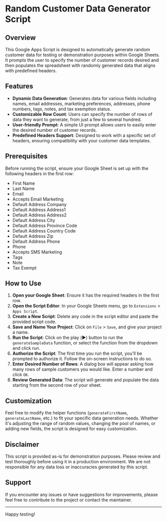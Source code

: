 # Random Customer Data Generator Script

## Overview

This Google Apps Script is designed to automatically generate random customer data for testing or demonstration purposes within Google Sheets. It prompts the user to specify the number of customer records desired and then populates the spreadsheet with randomly generated data that aligns with predefined headers.

## Features

- **Dynamic Data Generation**: Generates data for various fields including names, email addresses, marketing preferences, addresses, phone numbers, tags, notes, and tax exemption status.
- **Customizable Row Count**: Users can specify the number of rows of data they want to generate, from just a few to several hundred.
- **User-friendly Prompt**: A simple UI prompt allows users to easily enter the desired number of customer records.
- **Predefined Headers Support**: Designed to work with a specific set of headers, ensuring compatibility with your customer data templates.

## Prerequisites

Before running the script, ensure your Google Sheet is set up with the following headers in the first row:

- First Name
- Last Name
- Email
- Accepts Email Marketing
- Default Address Company
- Default Address Address1
- Default Address Address2
- Default Address City
- Default Address Province Code
- Default Address Country Code
- Default Address Zip
- Default Address Phone
- Phone
- Accepts SMS Marketing
- Tags
- Note
- Tax Exempt

## How to Use

1. **Open your Google Sheet**: Ensure it has the required headers in the first row.
2. **Open the Script Editor**: In your Google Sheets menu, go to `Extensions` > `Apps Script`.
3. **Create a New Script**: Delete any code in the script editor and paste the provided script code.
4. **Save and Name Your Project**: Click on `File` > `Save`, and give your project a name.
5. **Run the Script**: Click on the play (▶️) button to run the `generateSampleData` function, or select the function from the dropdown and click run.
6. **Authorize the Script**: The first time you run the script, you'll be prompted to authorize it. Follow the on-screen instructions to do so.
7. **Enter Desired Number of Rows**: A dialog box will appear asking how many rows of sample customers you would like. Enter a number and click `OK`.
8. **Review Generated Data**: The script will generate and populate the data starting from the second row of your sheet.

## Customization

Feel free to modify the helper functions (`generateFirstName`, `generateLastName`, etc.) to fit your specific data generation needs. Whether it's adjusting the range of random values, changing the pool of names, or adding new fields, the script is designed for easy customization.

## Disclaimer

This script is provided as-is for demonstration purposes. Please review and test thoroughly before using it in a production environment. We are not responsible for any data loss or inaccuracies generated by this script.

## Support

If you encounter any issues or have suggestions for improvements, please feel free to contribute to the project or contact the maintainer.

---

Happy testing!
